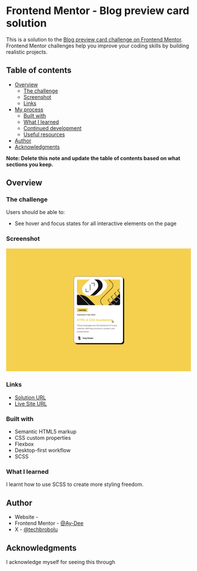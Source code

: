 # Frontend Mentor - Blog preview card solution

This is a solution to the [Blog preview card challenge on Frontend Mentor](https://www.frontendmentor.io/challenges/blog-preview-card-ckPaj01IcS). Frontend Mentor challenges help you improve your coding skills by building realistic projects. 

## Table of contents

- [Overview](#overview)
  - [The challenge](#the-challenge)
  - [Screenshot](#screenshot)
  - [Links](#links)
- [My process](#my-process)
  - [Built with](#built-with)
  - [What I learned](#what-i-learned)
  - [Continued development](#continued-development)
  - [Useful resources](#useful-resources)
- [Author](#author)
- [Acknowledgments](#acknowledgments)

**Note: Delete this note and update the table of contents based on what sections you keep.**

## Overview

### The challenge

Users should be able to:

- See hover and focus states for all interactive elements on the page

### Screenshot

![](design/active-states.jpg)

### Links

- [Solution URL](https://www.frontendmentor.io/solutions/responsive-blog-preview-card-R018DqSv0x)
- [Live Site URL](https://aydee-blogpreviewcard.vercel.app)

### Built with

- Semantic HTML5 markup
- CSS custom properties
- Flexbox
- Desktop-first workflow
- SCSS

### What I learned

I learnt how to use SCSS to create more styling freedom.

## Author

- Website - [](https://www.your-site.com)
- Frontend Mentor - [@Ay-Dee](https://www.frontendmentor.io/profile/Ay-Dee)
- X - [@techbrobolu](https://www.x.com/techbrobolu)

## Acknowledgments

I acknowledge myself for seeing this through
